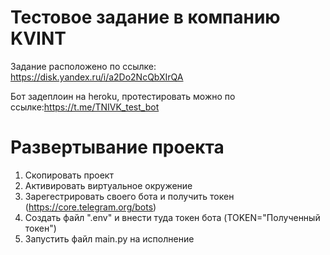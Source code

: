 # Тестовое задание в компанию KVINT 
Задание расположено по ссылке: https://disk.yandex.ru/i/a2Do2NcQbXIrQA

Бот задеплоин на heroku, протестировать можно по ссылке:https://t.me/TNIVK_test_bot
# Развертывание проекта 
1. Скопировать проект
2. Активировать виртуальное окружение
3. Зарегестрировать своего бота и получить токен (https://core.telegram.org/bots)
4. Создать файл ".env" и внести туда токен бота (TOKEN="Полученный токен")
5. Запустить файл main.py на исполнение 
